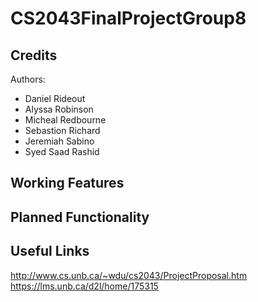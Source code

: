 # CS2043FinalProjectGroup8

## Credits

Authors: 
- Daniel Rideout
- Alyssa Robinson
- Micheal Redbourne
- Sebastion Richard
- Jeremiah Sabino
- Syed Saad Rashid

## Working Features

## Planned Functionality

## Useful Links
http://www.cs.unb.ca/~wdu/cs2043/ProjectProposal.htm
https://lms.unb.ca/d2l/home/175315
